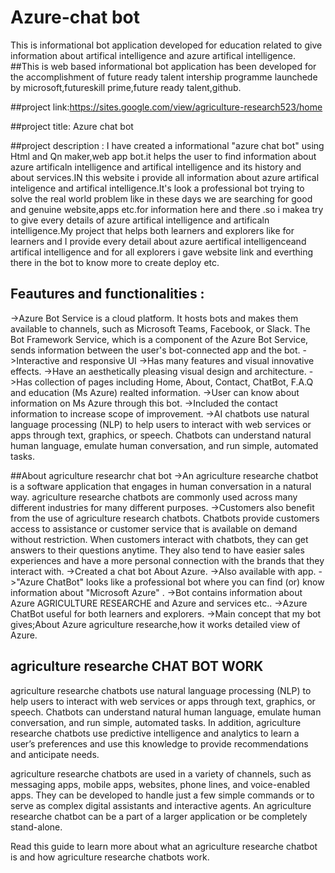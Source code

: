 # Azure-chat bot
This is informational bot application developed for education related to give information about artifical intelligence and azure artifical intelligence. ##This is web based informational bot application has been developed for the accomplishment of future ready talent intership programme launchede by microsoft,futureskill prime,future ready talent,github.

##project link:https://sites.google.com/view/agriculture-research523/home

##project title: Azure chat bot

##project description : I have created a informational "azure chat bot" using Html and Qn maker,web app bot.it helps the user to find information about azure artificaln intelligence and artifical intelligence and its history and about services.IN this website i provide all information about azure artifical inteligence and artifical intelligence.It's look a professional bot trying to solve the real world problem like in these days we are searching for good and genuine website,apps etc.for information here and there .so i makea try to give every details of azure artifical intelligence and artificaln intelligence.My project that helps both learners and explorers like for learners and I provide every detail about azure aertifical intelligenceand artifical intelligence and for all explorers i gave website link and everthing there in the bot to know more to create deploy etc.

## Feautures and functionalities :
->Azure Bot Service is a cloud platform. It hosts bots and makes them available to channels, such as Microsoft Teams, Facebook, or Slack. The Bot Framework Service, which is a component of the Azure Bot Service, sends information between the user's bot-connected app and the bot.
->Interactive and responsive UI
->Has many features and visual innovative effects.
->Have an aesthetically pleasing visual design and architecture.
->Has collection of pages including Home, About, Contact, ChatBot, F.A.Q and education (Ms Azure) realted information.
->User can know about information on Ms Azure through this bot.
->Included the contact information to increase scope of improvement.
->AI chatbots use natural language processing (NLP) to help users to interact with web services or apps through text, graphics, or speech. Chatbots can understand natural human language, emulate human conversation, and run simple, automated tasks.

##About agriculture researchr chat bot
->An agriculture researche chatbot is a software application that engages in human conversation in a natural way. agriculture researche chatbots are commonly used across many different industries for many different purposes.
->Customers also benefit from the use of agriculture research chatbots. Chatbots provide customers access to assistance or customer service that is available on demand without restriction. When customers interact with chatbots, they can get answers to their questions anytime. They also tend to have easier sales experiences and have a more personal connection with the brands that they interact with.
->Created a chat bot About Azure.
->Also available with app.
->"Azure ChatBot" looks like a professional bot where you can find (or) know information about "Microsoft Azure" .
->Bot contains information about Azure AGRICULTURE RESEARCHE and Azure and services etc..
->Azure ChatBot useful for both learners and explorers.
->Main concept that my bot gives;About Azure agriculture researche,how it works  detailed view of Azure.

## agriculture researche CHAT BOT WORK
agriculture researche chatbots use natural language processing (NLP) to help users to interact with web services or apps through text, graphics, or speech. Chatbots can understand natural human language, emulate human conversation, and run simple, automated tasks. In addition, agriculture researche chatbots use predictive intelligence and analytics to learn a user’s preferences and use this knowledge to provide recommendations and anticipate needs.

agriculture researche chatbots are used in a variety of channels, such as messaging apps, mobile apps, websites, phone lines, and voice-enabled apps. They can be developed to handle just a few simple commands or to serve as complex digital assistants and interactive agents. An agriculture researche chatbot can be a part of a larger application or be completely stand-alone.

Read this guide to learn more about what an agriculture researche chatbot is and how agriculture researche chatbots work.

